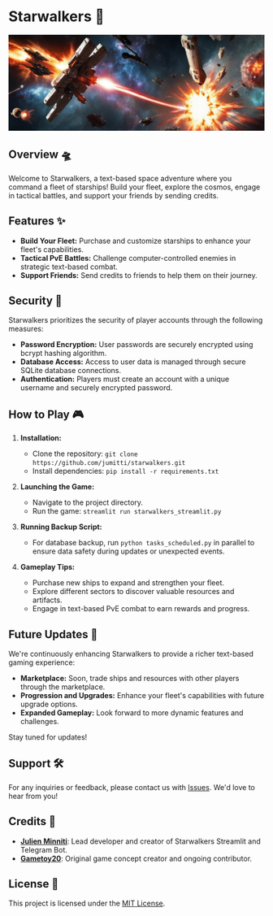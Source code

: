 # Starwalkers 🚀

![Logo Starwalkers](img/starwalkers_banner.png)

## Overview 🛸

Welcome to Starwalkers, a text-based space adventure where you command a fleet of starships! Build your fleet, explore the cosmos, engage in tactical battles, and support your friends by sending credits.

## Features ✨

- **Build Your Fleet:** Purchase and customize starships to enhance your fleet's capabilities.
- **Tactical PvE Battles:** Challenge computer-controlled enemies in strategic text-based combat.
- **Support Friends:** Send credits to friends to help them on their journey.

## Security 🔐

Starwalkers prioritizes the security of player accounts through the following measures:

- **Password Encryption:** User passwords are securely encrypted using bcrypt hashing algorithm.
- **Database Access:** Access to user data is managed through secure SQLite database connections.
- **Authentication:** Players must create an account with a unique username and securely encrypted password.

## How to Play 🎮

1. **Installation:**
   - Clone the repository: `git clone https://github.com/jumitti/starwalkers.git`
   - Install dependencies: `pip install -r requirements.txt`

2. **Launching the Game:**
   - Navigate to the project directory.
   - Run the game: `streamlit run starwalkers_streamlit.py`

3. **Running Backup Script:**
   - For database backup, run `python tasks_scheduled.py` in parallel to ensure data safety during updates or unexpected events.

4. **Gameplay Tips:**
   - Purchase new ships to expand and strengthen your fleet.
   - Explore different sectors to discover valuable resources and artifacts.
   - Engage in text-based PvE combat to earn rewards and progress.

## Future Updates 🔮

We're continuously enhancing Starwalkers to provide a richer text-based gaming experience:

- **Marketplace:** Soon, trade ships and resources with other players through the marketplace.
- **Progression and Upgrades:** Enhance your fleet's capabilities with future upgrade options.
- **Expanded Gameplay:** Look forward to more dynamic features and challenges.

Stay tuned for updates!

## Support 🛠️

For any inquiries or feedback, please contact us with [Issues](https://github.com/Jumitti/starwalkers/issues). We'd love to hear from you!

## Credits 🪪

- **[Julien Minniti](https://github.com/Jumitti)**: Lead developer and creator of Starwalkers Streamlit and Telegram Bot.
- **[Gametoy20](https://github.com/Gametoy20)**: Original game concept creator and ongoing contributor.

## License 📜

This project is licensed under the [MIT License](LICENSE).
